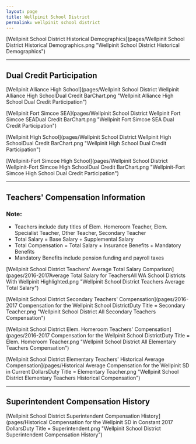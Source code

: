```yaml
---
layout: page
title: Wellpinit School District
permalink: wellpinit school district
---
```



[Wellpinit School District Historical Demographics](pages/Wellpinit School District Historical Demographics.png "Wellpinit School District Historical Demographics")

___

## Dual Credit Participation

[Wellpinit Alliance High School](pages/Wellpinit School District Wellpinit Alliance High SchoolDual Credit BarChart.png "Wellpinit Alliance High School Dual Credit Participation")

[Wellpinit Fort Simcoe SEA](pages/Wellpinit School District Wellpinit Fort Simcoe SEADual Credit BarChart.png "Wellpinit Fort Simcoe SEA Dual Credit Participation")

[Wellpinit High School](pages/Wellpinit School District Wellpinit High SchoolDual Credit BarChart.png "Wellpinit High School Dual Credit Participation")

[Wellpinit-Fort Simcoe High School](pages/Wellpinit School District Wellpinit-Fort Simcoe High SchoolDual Credit BarChart.png "Wellpinit-Fort Simcoe High School Dual Credit Participation")


___

## Teachers' Compensation Information
### Note:
- Teachers include duty titles of Elem. Homeroom Teacher, Elem. Specialist Teacher, Other Teacher, Secondary Teacher
- Total Salary = Base Salary + Supplemental Salary
- Total Compensation = Total Salary + Insurance Benefits + Mandatory Benefits
- Mandatory Benefits include pension funding and payroll taxes

[Wellpinit School District Teachers' Average Total Salary Comparison](pages/2016-2017Average Total Salary for TeachersAll WA School Districts With Wellpinit Highlighted.png "Wellpinit School District Teachers Average Total Salary")

[Wellpinit School District Secondary Teachers' Compensation](pages/2016-2017 Compensation for the Wellpinit School DistrictDuty Title = Secondary Teacher.png "Wellpinit School District All Secondary Teachers Compensation")

[Wellpinit School District Elem. Homeroom Teachers' Compensation](pages/2016-2017 Compensation for the Wellpinit School DistrictDuty Title = Elem. Homeroom Teacher.png "Wellpinit School District All Elementary Teachers Compensation")

[Wellpinit School District Elementary Teachers' Historical Average Compensation](pages/Historical Average Compensation for the Wellpinit SD in Current DollarsDuty Title = Elementary Teacher.png "Wellpinit School District Elementary Teachers Historical Compensation")


___

## Superintendent Compensation History

[Wellpinit School District Superintendent Compensation History](pages/Historical Compensation for the Wellpinit SD in Constant 2017 DollarsDuty Title = Superintendent.png "Wellpinit School District Superintendent Compensation History")

